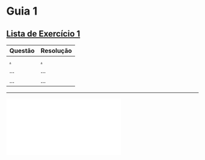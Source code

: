 # Guia 1
## [Lista de Exercício 1](/./assets/files/Lista_Exercicio_1__ED2.PDF)
| Questão  | Resolução |
| ------------- | ------------- |
| [.](.)  | [.](.)|
| ...  | ...  |
| ...  | ...  |

***
![teste](/./assets/files/Lista_Exercicio_1__ED2.PDF)